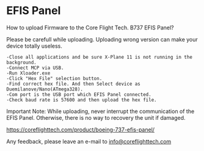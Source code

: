 # EFIS Panel

How to upload Firmware to the Core Flight Tech. B737 EFIS Panel?

Please be carefull while uploading. Uploading wrong version can make your device totally useless.

	-Close all applications and be sure X-Plane 11 is not running in the background. 
	-Connect MCP via USB. 
	-Run Xloader.exe 
	-Click "Hex File" selection button. 
	-Find correct hex file. And then Select device as Duemilanove/Nano(ATmega328). 
	-Com port is the USB port which EFIS Panel connected. 
	-Check baud rate is 57600 and then upload the hex file. 
	
Important Note: While uploading, never interrupt the communication of the EFIS Panel. Otherwise, there is no way to recovery the unit if damaged.

https://coreflighttech.com/product/boeing-737-efis-panel/

Any feedback, please leave an e-mail to info@coreflighttech.com
